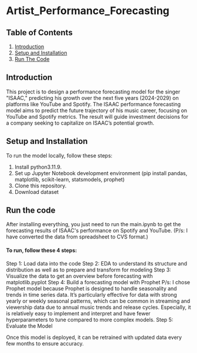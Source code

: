 # Artist_Performance_Forecasting

## Table of Contents
1. [Introduction](#introduction)
2. [Setup and Installation](#setup-and-installation)
3. [Run The Code](#run-the-code)

## Introduction
This project is to design a performance forecasting model for the singer "ISAAC," predicting his growth over the next five years (2024-2029) on platforms like YouTube and Spotify. The ISAAC performance forecasting model aims to predict the future trajectory of his music career, focusing on YouTube and Spotify metrics. The result will guide investment decisions for a company seeking to capitalize on ISAAC’s potential growth.

## Setup and Installation
To run the model locally, follow these steps:

1. Install python3.11.9.
2. Set up Jupyter Notebook development environment (pip install pandas, matplotlib, scikit-learn, statsmodels, prophet)
3. Clone this repository.
4. Download dataset

## Run the code
After installing everything, you just need to run the main.ipynb to get the forecasting results of ISAAC's performance on Spotify and YouTube. 
(P/s: I have converted the data from spreadsheet to CVS format.)

#### To run, follow these 4 steps:
Step 1: Load data into the code
Step 2: EDA to understand its structure and distribution as well as to prepare and transform for modeling 
Step 3: Visualize the data to get an overview before forecasting with matplotlib.pyplot
Step 4: Build a forecasting model with Prophet 
P/s: I chose Prophet model because Prophet is designed to handle seasonality and trends in time series data. It’s particularly effective for data with strong yearly or weekly seasonal patterns, which can be common in streaming and viewership data due to annual music trends and release cycles. Especially, it is relatively easy to implement and interpret and have fewer hyperparameters to tune compared to more complex models.
Step 5: Evaluate the Model

Once this model is deployed, it can be retrained with updated data every few months to ensure accuracy.


